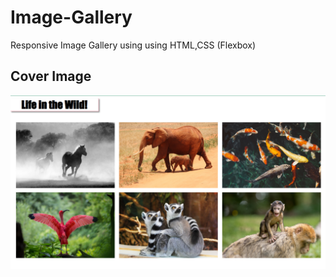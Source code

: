 # Image-Gallery
Responsive Image Gallery using using HTML,CSS (Flexbox)


## Cover Image

<p align-content="center" width="100%">
  <img src="https://github.com/zaheerniazipk/Image-Gallery/blob/main/Cover%20Image.png" >
</p>
